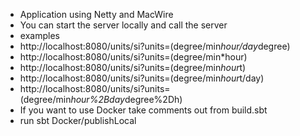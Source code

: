 * Application using Netty and MacWire
* You can start the server locally and call the server
* examples  
* http://localhost:8080/units/si?units=(degree/min*hour/day*degree)
* http://localhost:8080/units/si?units=(degree/min*hour)
* http://localhost:8080/units/si?units=(degree/min*hour*t)
* http://localhost:8080/units/si?units=(degree/min*hour*t/day)
* http://localhost:8080/units/si?units=(degree/min*hour%2Bday*degree%2Dh)
* If you want to use Docker take comments out from build.sbt 
* run sbt Docker/publishLocal
